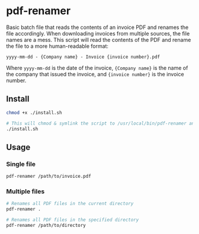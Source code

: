 # pdf-renamer
Basic batch file that reads the contents of an invoice PDF and renames the file accordingly.
When downloading invoices from multiple sources, the file names are a mess.
This script will read the contents of the PDF and rename the file to a more human-readable format:

`yyyy-mm-dd - {Company name} - Invoice {invoice number}.pdf` 

Where `yyyy-mm-dd` is the date of the invoice, `{Company name}` is the name of the company that issued the invoice, 
and `{invoice number}` is the invoice number.

## Install

```bash
chmod +x ./install.sh

# This will chmod & symlink the script to /usr/local/bin/pdf-renamer and /usr/local/bin/rename-pdf
./install.sh
```

## Usage

### Single file
```bash
pdf-renamer /path/to/invoice.pdf
```

### Multiple files
```bash
# Renames all PDF files in the current directory
pdf-renamer . 

# Renames all PDF files in the specified directory
pdf-renamer /path/to/directory
```
